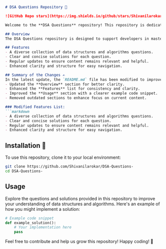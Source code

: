 ```markdown
# DSA Questions Repository 🚀

![GitHub Repo stars](https://img.shields.io/github/stars/Shivanilarokar/DSA-Questions-?style=social) ![GitHub forks](https://img.shields.io/github/forks/Shivanilarokar/DSA-Questions-?style=social)

Welcome to the **DSA Questions** repository! This repository is dedicated to providing developers with a wide range of data structures and algorithms questions and their solutions. Whether you are preparing for interviews or enhancing your coding skills, this repository serves as a valuable resource.

## Overview
The DSA Questions repository is designed to support developers in mastering data structures and algorithms through a comprehensive collection of questions and solutions.

## Features
- A diverse collection of data structures and algorithms questions.
- Clear and concise solutions for each question.
- Regular updates to ensure content remains relevant and helpful.
- Enhanced clarity and structure for easy navigation.

## Summary of the Changes ✍️
In the latest update, the `README.md` file has been modified to improve clarity and provide a more streamlined structure. The following changes were made:
- Updated the **Overview** section for better clarity.
- Enhanced the **Features** list for consistency and clarity.
- Improved the **Usage** section with a clearer example code snippet.
- Removed outdated sections to enhance focus on current content.

### Modified Features List:
```markdown
- A diverse collection of data structures and algorithms questions.
- Clear and concise solutions for each question.
- Regular updates to ensure content remains relevant and helpful.
- Enhanced clarity and structure for easy navigation.
```

## Installation 🚀
To use this repository, clone it to your local environment:
```bash
git clone https://github.com/Shivanilarokar/DSA-Questions-
cd DSA-Questions-
```

## Usage
Explore the questions and solutions provided in this repository to improve your understanding of data structures and algorithms. Here's an example of how you might implement a solution:

```python
# Example code snippet
def example_solution():
    # Your implementation here
    pass
```

Feel free to contribute and help us grow this repository! Happy coding! 🎉
```